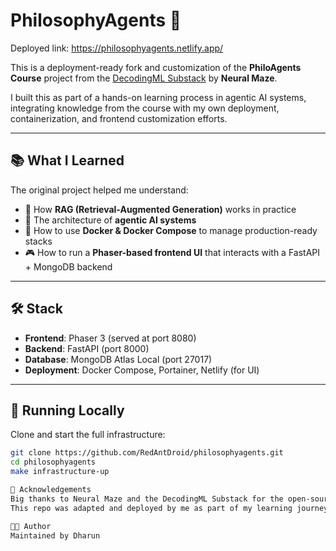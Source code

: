 # PhilosophyAgents 🧠


Deployed link: https://philosophyagents.netlify.app/

This is a deployment-ready fork and customization of the **PhiloAgents Course** project from the [DecodingML Substack](https://decodingml.substack.com/p/master-production-ai-with-our-end) by **Neural Maze**.

I built this as part of a hands-on learning process in agentic AI systems, integrating knowledge from the course with my own deployment, containerization, and frontend customization efforts.

---

## 📚 What I Learned

The original project helped me understand:

- 🔎 How **RAG (Retrieval-Augmented Generation)** works in practice
- 🤖 The architecture of **agentic AI systems**
- 🐳 How to use **Docker & Docker Compose** to manage production-ready stacks
- 🎮 How to run a **Phaser-based frontend UI** that interacts with a FastAPI + MongoDB backend

---

## 🛠️ Stack

- **Frontend**: Phaser 3 (served at port 8080)
- **Backend**: FastAPI (port 8000)
- **Database**: MongoDB Atlas Local (port 27017)
- **Deployment**: Docker Compose, Portainer, Netlify (for UI)

---

## 🚀 Running Locally

Clone and start the full infrastructure:

```bash
git clone https://github.com/RedAntDroid/philosophyagents.git
cd philosophyagents
make infrastructure-up

🙏 Acknowledgements
Big thanks to Neural Maze and the DecodingML Substack for the open-source PhiloAgents course.
This repo was adapted and deployed by me as part of my learning journey and portfolio.

🧑‍💻 Author
Maintained by Dharun



